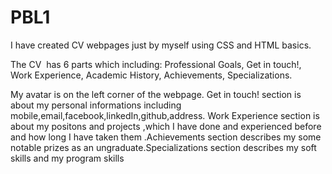# PBL1
I have created CV webpages just by myself using CSS and HTML basics.

The CV  has 6 parts which including: Professional Goals, Get in touch!, Work Experience, Academic History, Achievements, Specializations.

My avatar is on the left corner of the webpage. Get in touch! section is about my personal informations including mobile,email,facebook,linkedIn,github,address. Work Experience section is about my positons and projects ,which I have done and experienced before and how long I have taken them .Achievements section describes my some notable prizes as an ungraduate.Specializations section describes my soft skills and my program skills
